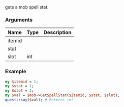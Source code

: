 gets a mob spell stat.
### Arguments
**Name**|**Type**|**Description**
:---|:---|:---
itemid||
stat||
slot|int|

### Example

```perl
my $itemid = 1;
my $stat = 1;
my $slot = 1;
my $val = $mob->GetSpellStat($itemid, $stat, $slot);
quest::say($val); # Returns int
```
